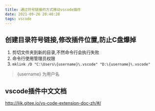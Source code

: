 ```yaml
---
title: 通过符号链接的方式移动vscode插件
date: 2021-09-26 20:40:28
tags: vscode
---
```

## 创建目录符号链接,修改插件位置,防止C盘爆掉
1. 剪切文件夹到新的目录,不然命令行会执行失败
2. 命令行使用管理员权限
3. `mklink /D "C:\Users\{username}\.vscode" "D:\{username}\.vscode"`

> {username} 为用户名

## vscode插件中文文档
http://liik.gitee.io/vs-code-extension-doc-zh/#/